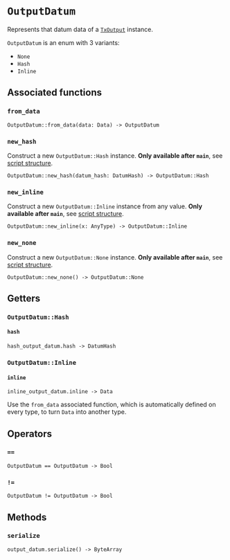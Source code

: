 # `OutputDatum`

Represents that datum data of a [`TxOutput`](./txoutput.md) instance.

`OutputDatum` is an enum with 3 variants:
  * `None`
  * `Hash`
  * `Inline`

## Associated functions

### `from_data`

```helios
OutputDatum::from_data(data: Data) -> OutputDatum
```

### `new_hash`

Construct a new `OutputDatum::Hash` instance. **Only available after `main`**, see [script structure](../script-structure.md#data-generators-and-test-functions-5).

```helios
OutputDatum::new_hash(datum_hash: DatumHash) -> OutputDatum::Hash
```

### `new_inline`

Construct a new `OutputDatum::Inline` instance from any value. **Only available after `main`**, see [script structure](../script-structure.md#data-generators-and-test-functions-5).

```helios
OutputDatum::new_inline(x: AnyType) -> OutputDatum::Inline
```

### `new_none`

Construct a new `OutputDatum::None` instance. **Only available after `main`**, see [script structure](../script-structure.md#data-generators-and-test-functions-5).

```helios
OutputDatum::new_none() -> OutputDatum::None
```

## Getters

### `OutputDatum::Hash`

#### `hash`

```helios
hash_output_datum.hash -> DatumHash
```

### `OutputDatum::Inline`

#### `inline`

```helios
inline_output_datum.inline -> Data
```

Use the `from_data` associated function, which is automatically defined on every type, to turn `Data` into another type.

## Operators

### `==`

```helios
OutputDatum == OutputDatum -> Bool
```

### `!=`

```helios
OutputDatum != OutputDatum -> Bool
```

## Methods

### `serialize`

```helios
output_datum.serialize() -> ByteArray
```

